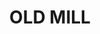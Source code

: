 ---
lastmod: '2025-04-06T06:05:20+00:00'
latitude: -29.985367
layout: suburb
longitude: 151.265077
postcode: '2369'
state: NSW
title: OLD MILL
url: /nsw/old-mill/
---